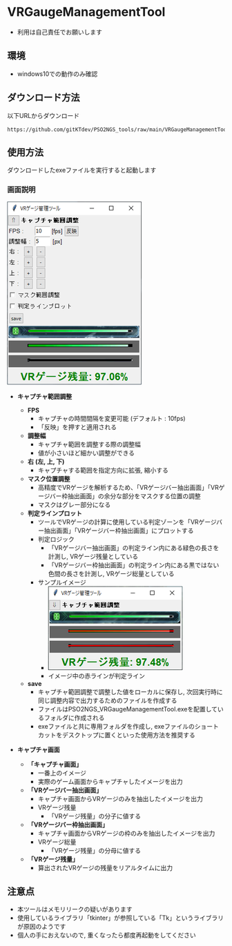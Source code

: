 # VRGaugeManagementTool

* 利用は自己責任でお願いします

## 環境

* windows10での動作のみ確認

## ダウンロード方法

以下URLからダウンロード

```
https://github.com/gitKTdev/PSO2NGS_tools/raw/main/VRGaugeManagementTool/dist/PSO2NGS_VRGaugeManagementTool.exe
```

## 使用方法

ダウンロードしたexeファイルを実行すると起動します

### 画面説明

![img.png](resources/img.png)

* **キャプチャ範囲調整**
  * **FPS**
    * キャプチャの時間間隔を変更可能 (デフォルト : 10fps)
    * 「反映」を押すと適用される
  * **調整幅**
    * キャプチャ範囲を調整する際の調整幅
    * 値が小さいほど細かい調整ができる
  * **右 (左, 上, 下)**
    * キャプチャする範囲を指定方向に拡張, 縮小する
  * **マスク位置調整**
    * 高精度でVRゲージを解析するため、「VRゲージバー抽出画面」「VRゲージバー枠抽出画面」の余分な部分をマスクする位置の調整
    * マスクはグレー部分になる
  * **判定ラインプロット**
    * ツールでVRゲージの計算に使用している判定ゾーンを「VRゲージバー抽出画面」「VRゲージバー枠抽出画面」にプロットする
    * 判定ロジック
      * 「VRゲージバー抽出画面」の判定ライン内にある緑色の長さを計測し, VRゲージ残量としている
      * 「VRゲージバー枠抽出画面」の判定ライン内にある黒ではない色間の長さを計測し, VRゲージ総量としている
    * サンプルイメージ
      * ![img.png](resources/img2.png)
      * イメージ中の赤ラインが判定ライン
  * **save**
    * キャプチャ範囲調整で調整した値をローカルに保存し, 次回実行時に同じ調整内容で出力するためのファイルを作成する
    * ファイルはPSO2NGS_VRGaugeManagementTool.exeを配置しているフォルダに作成される
    * exeファイルと共に専用フォルダを作成し, exeファイルのショートカットをデスクトップに置くといった使用方法を推奨する

* **キャプチャ画面**
  * **「キャプチャ画面」**
    * 一番上のイメージ
    * 実際のゲーム画面からキャプチャしたイメージを出力
  * **「VRゲージバー抽出画面」**
    * キャプチャ画面からVRゲージのみを抽出したイメージを出力
    * VRゲージ残量
      * 「VRゲージ残量」の分子に値する
  * **「VRゲージバー枠抽出画面」**
    * キャプチャ画面からVRゲージの枠のみを抽出したイメージを出力
    * VRゲージ総量
      * 「VRゲージ残量」の分母に値する
  * **「VRゲージ残量」**
    * 算出されたVRゲージの残量をリアルタイムに出力

## 注意点

* 本ツールはメモリリークの疑いがあります
* 使用しているライブラリ「tkinter」が参照している「Tk」というライブラリが原因のようです
* 個人の手におえないので, 重くなったら都度再起動をしてください
